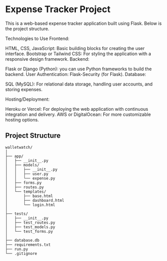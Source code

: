 # Expense Tracker Project

This is a web-based expense tracker application built using Flask. Below is the project structure.

Technologies to Use
Frontend:

HTML, CSS, JavaScript: Basic building blocks for creating the user interface.
Bootstrap or Tailwind CSS: For styling the application with a responsive design framework.
Backend:

Flask or Django (Python): you can use Python frameworks to build the backend.
User Authentication: Flask-Security (for Flask).
Database:

SQL (MySQL): For relational data storage, handling user accounts, and storing expenses.

Hosting/Deployment:

Heroku or Vercel: For deploying the web application with continuous integration and delivery.
AWS or DigitalOcean: For more customizable hosting options.

## Project Structure

```
walletwatch/
│
├── app/
│   ├── __init__.py
│   ├── models/
│   │   ├── __init__.py
│   │   ├── user.py
│   │   └── expense.py
│   ├── forms.py
│   ├── routes.py
│   └── templates/
│       ├── base.html
│       ├── dashboard.html
│       └── login.html
│
├── tests/
│   ├── __init__.py
│   ├── test_routes.py
│   ├── test_models.py
│   └── test_forms.py
│
├── database.db
├── requirements.txt
├── run.py
└── .gitignore



